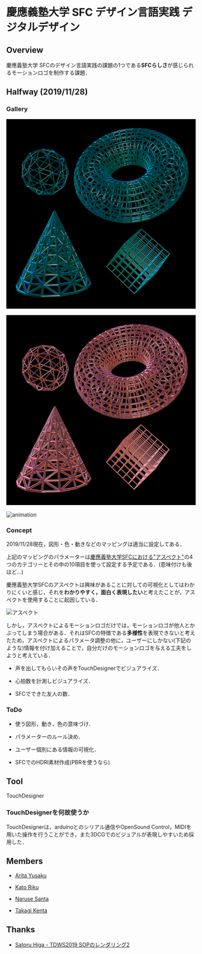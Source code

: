 # 慶應義塾大学 SFC デザイン言語実践 デジタルデザイン

## Overview

慶應義塾大学 SFCのデザイン言語実践の課題の1つである**SFCらしさ**が感じられるモーションロゴを制作する課題．

## Halfway (2019/11/28)

### Gallery

![image1](img/SFC_dl.png "image1")

![image2](img/SFC_dl2.png "image2")

![animation](img/SFC_dl.gif "animation")

### Concept

2019/11/28現在，図形・色・動きなどのマッピングは適当に設定してある．

上記のマッピングのパラメーターは[慶應義塾大学SFCにおける"アスペクト"](https://www.sfc.keio.ac.jp/pmei/curriculum/feature.html)の4つのカテゴリーとその中の10項目を使って設定する予定である．(意味付けも後ほど...)

慶應義塾大学SFCのアスペクトは興味があることに対しての可視化としてはわかりにくいと感じ，それを**わかりやすく，面白く表現したい**と考えたことが，アスペクトを使用することに起因している．

![アスペクト](https://www.sfc.keio.ac.jp/images/%E3%82%A2%E3%82%B9%E3%83%9A%E3%82%AF%E3%83%88%E4%B8%80%E8%A6%A7.gif "アスペクト")

しかし，アスペクトによるモーションロゴだけでは，モーションロゴが他人とかぶってしまう場合がある．それはSFCの特徴である**多様性**を表現できないと考えたため，アスペクトによるパラメータ調整の他に，ユーザーにしかない(下記のような)情報を付け加えることで，自分だけのモーションロゴを与える工夫をしようと考えている．

- 声を出してもらいその声をTouchDesignerでビジュアライズ．

- 心拍数を計測しビジュアライズ．

- SFCでできた友人の数．

### ToDo

- 使う図形，動き，色の意味づけ．

- パラメーターのルール決め．

- ユーザー個別にある情報の可視化．

- SFCでのHDRI素材作成(PBRを使うなら)

## Tool

TouchDesigner

### TouchDesignerを何故使うか

TouchDesignerは，arduinoとのシリアル通信やOpenSound Control，MIDIを用いた操作を行うことができ，また3DCGでのビジュアルが表現しやすいため採用した．

## Members

- [Arita Yusaku](https://twitter.com/yusaku_Art)

- [Kato Riku](https://twitter.com/land_ineraf37)

- [Naruse Santa](https://santa-sukitoku.github.io/)

- [Takagi Kenta](https://twitter.com/ac69_420)

## Thanks

- [Satoru Higa - TDWS2019 SOPのレンダリング2](http://satoruhiga.com/TDWS2019/day9/)